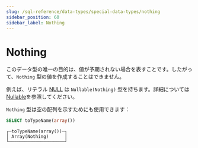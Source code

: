 ```yaml
---
slug: /sql-reference/data-types/special-data-types/nothing
sidebar_position: 60
sidebar_label: Nothing
---
```


# Nothing

このデータ型の唯一の目的は、値が予期されない場合を表すことです。したがって、`Nothing` 型の値を作成することはできません。

例えば、リテラル [NULL](../../../sql-reference/syntax.md#null-literal) は `Nullable(Nothing)` 型を持ちます。詳細については [Nullable](../../../sql-reference/data-types/nullable.md)を参照してください。

`Nothing` 型は空の配列を示すためにも使用できます：

``` sql
SELECT toTypeName(array())
```

``` text
┌─toTypeName(array())─┐
│ Array(Nothing)      │
└─────────────────────┘
```
